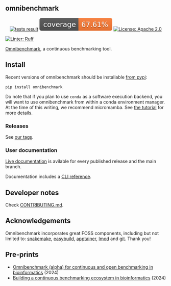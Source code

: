 ## omnibenchmark

<p align="center">
<a href="https://github.com/omnibenchmark/omnibenchmark/tree/refs/heads/main"><img alt="tests result" src="https://github.com/omnibenchmark/omnibenchmark/workflows/tests.yml/badge.svg?branch=main"></a>
<a href="https://github.com/omnibenchmark/omnibenchmark"><img alt="Coverage Status" src="./reports/coverage.svg"></a>
<a href="https://github.com/omnibenchmark/omnibenchmark/blob/main/LICENSE"><img alt="License: Apache 2.0" src="https://img.shields.io/badge/License-Apache_2.0-blue.svg"></a>
</p>

[![Linter: Ruff](https://img.shields.io/badge/Linter-Ruff-brightgreen?style=flat-square)](https://github.com/astral-sh/ruff)


[Omnibenchmark](https://omnibenchmark.org), a continuous benchmarking tool.

## Install

Recent versions of omnibenchmark should be installable [from pypi](https://pypi.org/project/omnibenchmark/):

```
pip install omnibenchmark
```

Do note that if you plan to use `conda` as a software execution backend, you will want to use omnibenchmark from within a conda environment manager. At the time of this writing, we recommend micromamba. See [the tutorial](https://omnibenchmark.org/tutorial/) for more details.

### Releases

See [our tags](https://github.com/omnibenchmark/omnibenchmark/tags).


### User documentation

[Live documentation](https://docs.omnibenchmark.org/latest) is avilable for every published release and the main branch.

Documentation includes a [CLI reference](https://docs.omnibenchmark.org/latest/reference/).

## Developer notes

Check [CONTRIBUTING.md](https://github.com/omnibenchmark/omnibenchmark/blob/main/CONTRIBUTING.md).

## Acknowledgements

Omnibenchmark incorporates great FOSS components, including but not limited to: [snakemake](https://snakemake.readthedocs.io/en/stable/), [easybuild](https://easybuild.io/), [apptainer](https://apptainer.org/), [lmod](https://lmod.readthedocs.io/en/latest/) and [git](https://git-scm.com/). Thank you!

## Pre-prints

- [Omnibenchmark (alpha) for continuous and open benchmarking in bioinformatics](https://arxiv.org/abs/2409.17038) (2024)
- [Building a continuous benchmarking ecosystem in bioinformatics](https://arxiv.org/abs/2409.15472) (2024)
